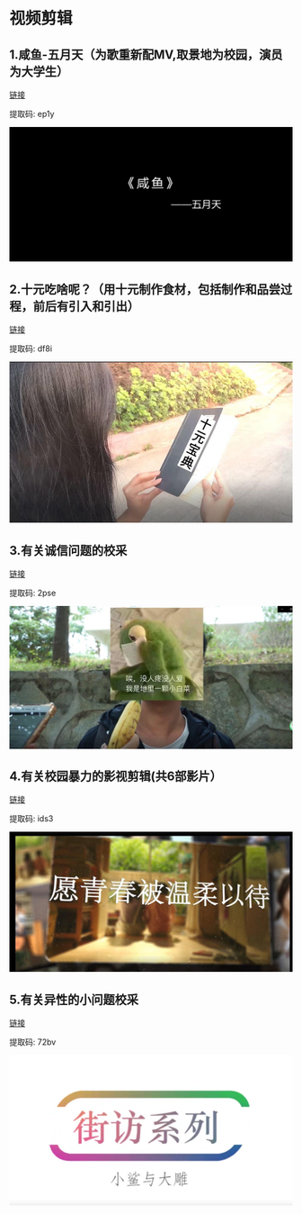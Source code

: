 # 视频剪辑

##  1.咸鱼-五月天（为歌重新配MV,取景地为校园，演员为大学生）

[链接]( https://pan.baidu.com/s/16aYR6dkEDDbBPZ6Cu3A67A)

 提取码: ep1y 

![图1](https://github.com/nfu3059/video/blob/main/%E5%92%B8%E9%B1%BC.JPG)
## 2.十元吃啥呢？（用十元制作食材，包括制作和品尝过程，前后有引入和引出）

[链接]( https://pan.baidu.com/s/1OQFX5gpIlMzuR4NdoRO3wA)

 提取码: df8i

![2.JPG](https://github.com/nfu3059/video/blob/main/%E5%8D%81%E5%85%83.JPG)
## 3.有关诚信问题的校采

[链接]( https://pan.baidu.com/s/1wzlCwXSUbV2Mi5igYz5Q_w)

 提取码: 2pse 

![3.JPG](https://github.com/nfu3059/video/blob/main/%E8%AF%9A%E4%BF%A1.JPG)
## 4.有关校园暴力的影视剪辑(共6部影片）

[链接]( https://pan.baidu.com/s/1noiUP0nfmGEObUNkRUAe5g)

 提取码: ids3 

![4.JPG](https://github.com/nfu3059/video/blob/main/%E6%A0%A1%E5%9B%AD%E6%9A%B4%E5%8A%9B.JPG)
## 5.有关异性的小问题校采

[链接]( https://pan.baidu.com/s/1uAjbder45G6Mhbhv_ubYZw )

提取码: 72bv 

![5.png](https://github.com/nfu3059/video/blob/main/%E8%A1%97%E5%9D%8A.png)
